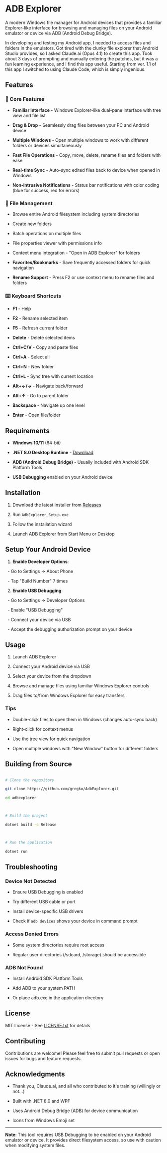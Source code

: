# ADB Explorer


A modern Windows file manager for Android devices that provides a familiar Explorer-like interface for browsing and managing files on your Android emulator or device via ADB (Android Debug Bridge).

In developing and testing my Android app, I needed to access files and folders in the emulators. Got tired with the clunky file explorer that Android Studio provides, so I asked Claude.ai (Opus 4.1) to create this app. Took about 3 days of prompting and manually entering the patches, but it was a fun learning experience, and I find this app useful. Starting from ver. 1.1 of this app I switched to using Claude Code, which is simply ingenious.

## Features



### 🚀 Core Features

- **Familiar Interface** - Windows Explorer-like dual-pane interface with tree view and file list

- **Drag & Drop** - Seamlessly drag files between your PC and Android device

- **Multiple Windows** - Open multiple windows to work with different folders or devices simultaneously

- **Fast File Operations** - Copy, move, delete, rename files and folders with ease

- **Real-time Sync** - Auto-sync edited files back to device when opened in Windows

- **Non-intrusive Notifications** - Status bar notifications with color coding (blue for success, red for errors)



### 📁 File Management

- Browse entire Android filesystem including system directories

- Create new folders

- Batch operations on multiple files

- File properties viewer with permissions info

- Context menu integration - "Open in ADB Explorer" for folders

- **Favorites/Bookmarks** - Save frequently accessed folders for quick navigation

- **Rename Support** - Press F2 or use context menu to rename files and folders



### ⌨️ Keyboard Shortcuts

- **F1** - Help

- **F2** - Rename selected item

- **F5** - Refresh current folder

- **Delete** - Delete selected items

- **Ctrl+C/V** - Copy and paste files

- **Ctrl+A** - Select all

- **Ctrl+N** - New folder

- **Ctrl+L** - Sync tree with current location

- **Alt+←/→** - Navigate back/forward

- **Alt+↑** - Go to parent folder

- **Backspace** - Navigate up one level

- **Enter** - Open file/folder



## Requirements



- **Windows 10/11** (64-bit)

- **.NET 8.0 Desktop Runtime** - [Download](https://dotnet.microsoft.com/download/dotnet/8.0)

- **ADB (Android Debug Bridge)** - Usually included with Android SDK Platform Tools

- **USB Debugging** enabled on your Android device



## Installation



1. Download the latest installer from [Releases](https://github.com/gregko/AdbExplorer/releases)

2. Run `AdbExplorer_Setup.exe`

3. Follow the installation wizard

4. Launch ADB Explorer from Start Menu or Desktop



## Setup Your Android Device



1. **Enable Developer Options**:

&nbsp;  - Go to Settings → About Phone

&nbsp;  - Tap "Build Number" 7 times



2. **Enable USB Debugging**:

&nbsp;  - Go to Settings → Developer Options

&nbsp;  - Enable "USB Debugging"

&nbsp;  - Connect your device via USB

&nbsp;  - Accept the debugging authorization prompt on your device



## Usage



1. Launch ADB Explorer

2. Connect your Android device via USB

3. Select your device from the dropdown

4. Browse and manage files using familiar Windows Explorer controls

5. Drag files to/from Windows Explorer for easy transfers



### Tips

- Double-click files to open them in Windows (changes auto-sync back)

- Right-click for context menus

- Use the tree view for quick navigation

- Open multiple windows with "New Window" button for different folders



## Building from Source



```bash

# Clone the repository

git clone https://github.com/gregko/AdbExplorer.git

cd adbexplorer



# Build the project

dotnet build -c Release



# Run the application

dotnet run

```



## Troubleshooting



### Device Not Detected

- Ensure USB Debugging is enabled

- Try different USB cable or port

- Install device-specific USB drivers

- Check if `adb devices` shows your device in command prompt



### Access Denied Errors

- Some system directories require root access

- Regular user directories (/sdcard, /storage) should be accessible



### ADB Not Found

- Install Android SDK Platform Tools

- Add ADB to your system PATH

- Or place adb.exe in the application directory



## License



MIT License - See [LICENSE.txt](LICENSE.txt) for details



## Contributing



Contributions are welcome! Please feel free to submit pull requests or open issues for bugs and feature requests.



## Acknowledgments

- Thank you, Claude.ai, and all who contributed to it's training (willingly or not...)

- Built with .NET 8.0 and WPF

- Uses Android Debug Bridge (ADB) for device communication

- Icons from Windows Emoji set



---



**Note**: This tool requires USB Debugging to be enabled on your Android emulator or device. It provides direct filesystem access, so use with caution when modifying system files.

